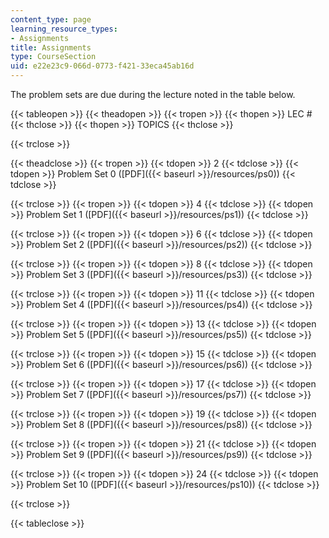 ```yaml
---
content_type: page
learning_resource_types:
- Assignments
title: Assignments
type: CourseSection
uid: e22e23c9-066d-0773-f421-33eca45ab16d
---
```


The problem sets are due during the lecture noted in the table below.

{{< tableopen >}}
{{< theadopen >}}
{{< tropen >}}
{{< thopen >}}
LEC #
{{< thclose >}}
{{< thopen >}}
TOPICS
{{< thclose >}}

{{< trclose >}}

{{< theadclose >}}
{{< tropen >}}
{{< tdopen >}}
2
{{< tdclose >}}
{{< tdopen >}}
Problem Set 0 ([PDF]({{< baseurl >}}/resources/ps0))
{{< tdclose >}}

{{< trclose >}}
{{< tropen >}}
{{< tdopen >}}
4
{{< tdclose >}}
{{< tdopen >}}
Problem Set 1 ([PDF]({{< baseurl >}}/resources/ps1))
{{< tdclose >}}

{{< trclose >}}
{{< tropen >}}
{{< tdopen >}}
6
{{< tdclose >}}
{{< tdopen >}}
Problem Set 2 ([PDF]({{< baseurl >}}/resources/ps2))
{{< tdclose >}}

{{< trclose >}}
{{< tropen >}}
{{< tdopen >}}
8
{{< tdclose >}}
{{< tdopen >}}
Problem Set 3 ([PDF]({{< baseurl >}}/resources/ps3))
{{< tdclose >}}

{{< trclose >}}
{{< tropen >}}
{{< tdopen >}}
11
{{< tdclose >}}
{{< tdopen >}}
Problem Set 4 ([PDF]({{< baseurl >}}/resources/ps4))
{{< tdclose >}}

{{< trclose >}}
{{< tropen >}}
{{< tdopen >}}
13
{{< tdclose >}}
{{< tdopen >}}
Problem Set 5 ([PDF]({{< baseurl >}}/resources/ps5))
{{< tdclose >}}

{{< trclose >}}
{{< tropen >}}
{{< tdopen >}}
15
{{< tdclose >}}
{{< tdopen >}}
Problem Set 6 ([PDF]({{< baseurl >}}/resources/ps6))
{{< tdclose >}}

{{< trclose >}}
{{< tropen >}}
{{< tdopen >}}
17
{{< tdclose >}}
{{< tdopen >}}
Problem Set 7 ([PDF]({{< baseurl >}}/resources/ps7))
{{< tdclose >}}

{{< trclose >}}
{{< tropen >}}
{{< tdopen >}}
19
{{< tdclose >}}
{{< tdopen >}}
Problem Set 8 ([PDF]({{< baseurl >}}/resources/ps8))
{{< tdclose >}}

{{< trclose >}}
{{< tropen >}}
{{< tdopen >}}
21
{{< tdclose >}}
{{< tdopen >}}
Problem Set 9 ([PDF]({{< baseurl >}}/resources/ps9))
{{< tdclose >}}

{{< trclose >}}
{{< tropen >}}
{{< tdopen >}}
24
{{< tdclose >}}
{{< tdopen >}}
Problem Set 10 ([PDF]({{< baseurl >}}/resources/ps10))
{{< tdclose >}}

{{< trclose >}}

{{< tableclose >}}